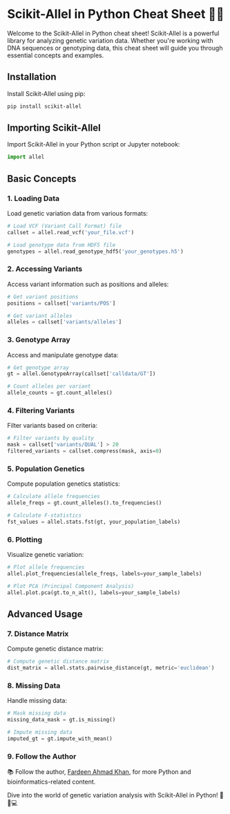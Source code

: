 # Scikit-Allel in Python Cheat Sheet 🧬🐍

Welcome to the Scikit-Allel in Python cheat sheet! Scikit-Allel is a powerful library for analyzing genetic variation data. Whether you're working with DNA sequences or genotyping data, this cheat sheet will guide you through essential concepts and examples.

## Installation

Install Scikit-Allel using pip:

```bash
pip install scikit-allel
```

## Importing Scikit-Allel

Import Scikit-Allel in your Python script or Jupyter notebook:

```python
import allel
```

## Basic Concepts

### 1. Loading Data

Load genetic variation data from various formats:

```python
# Load VCF (Variant Call Format) file
callset = allel.read_vcf('your_file.vcf')

# Load genotype data from HDF5 file
genotypes = allel.read_genotype_hdf5('your_genotypes.h5')
```

### 2. Accessing Variants

Access variant information such as positions and alleles:

```python
# Get variant positions
positions = callset['variants/POS']

# Get variant alleles
alleles = callset['variants/alleles']
```

### 3. Genotype Array

Access and manipulate genotype data:

```python
# Get genotype array
gt = allel.GenotypeArray(callset['calldata/GT'])

# Count alleles per variant
allele_counts = gt.count_alleles()
```

### 4. Filtering Variants

Filter variants based on criteria:

```python
# Filter variants by quality
mask = callset['variants/QUAL'] > 20
filtered_variants = callset.compress(mask, axis=0)
```

### 5. Population Genetics

Compute population genetics statistics:

```python
# Calculate allele frequencies
allele_freqs = gt.count_alleles().to_frequencies()

# Calculate F-statistics
fst_values = allel.stats.fst(gt, your_population_labels)
```

### 6. Plotting

Visualize genetic variation:

```python
# Plot allele frequencies
allel.plot_frequencies(allele_freqs, labels=your_sample_labels)

# Plot PCA (Principal Component Analysis)
allel.plot.pca(gt.to_n_alt(), labels=your_sample_labels)
```

## Advanced Usage

### 7. Distance Matrix

Compute genetic distance matrix:

```python
# Compute genetic distance matrix
dist_matrix = allel.stats.pairwise_distance(gt, metric='euclidean')
```

### 8. Missing Data

Handle missing data:

```python
# Mask missing data
missing_data_mask = gt.is_missing()

# Impute missing data
imputed_gt = gt.impute_with_mean()
```

### 9. Follow the Author

📚 Follow the author, [Fardeen Ahmad Khan](https://github.com/I-Fardeen), for more Python and bioinformatics-related content.

Dive into the world of genetic variation analysis with Scikit-Allel in Python! 🧬🔬💻
